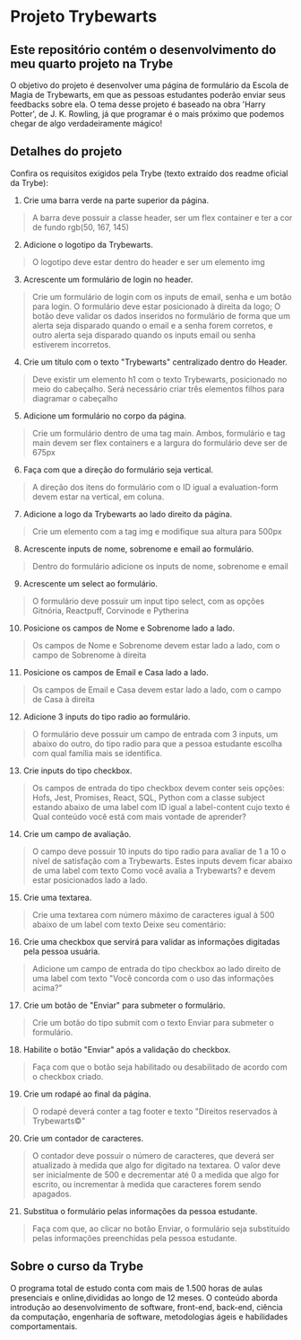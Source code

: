 # Projeto Trybewarts
## Este repositório contém o desenvolvimento do meu quarto projeto na Trybe

O objetivo do projeto é desenvolver uma página de formulário da Escola de Magia de Trybewarts, em que as pessoas estudantes poderão enviar seus feedbacks sobre ela. O tema desse projeto é baseado na obra 'Harry Potter', de J. K. Rowling, já que programar é o mais próximo que podemos chegar de algo verdadeiramente mágico! 

## Detalhes do projeto

Confira os requisitos exigidos pela Trybe (texto extraído dos readme oficial da Trybe):

1. Crie uma barra verde na parte superior da página.

> A barra deve possuir a classe header, ser um flex container e ter a cor de fundo rgb(50, 167, 145)

2. Adicione o logotipo da Trybewarts.

> O logotipo deve estar dentro do header e ser um elemento img

3. Acrescente um formulário de login no header.

> Crie um formulário de login com os inputs de email, senha e um botão para login. O formulário deve estar posicionado à direita da logo; O botão deve validar os dados inseridos no formulário de forma que um alerta seja disparado quando o email e a senha forem corretos, e outro alerta seja disparado quando os inputs email ou senha estiverem incorretos.

4. Crie um título com o texto "Trybewarts" centralizado dentro do Header.

> Deve existir um elemento h1 com o texto Trybewarts, posicionado no meio do cabeçalho. Será necessário criar três elementos filhos para diagramar o cabeçalho

5. Adicione um formulário no corpo da página.

> Crie um formulário dentro de uma tag main. Ambos, formulário e tag main devem ser flex containers e a largura do formulário deve ser de 675px

6. Faça com que a direção do formulário seja vertical.

> A direção dos itens do formulário com o ID igual a evaluation-form devem estar na vertical, em coluna.

7. Adicione a logo da Trybewarts ao lado direito da página.

> Crie um elemento com a tag img e modifique sua altura para 500px

8. Acrescente inputs de nome, sobrenome e email ao formulário.

> Dentro do formulário adicione os inputs de nome, sobrenome e email

9. Acrescente um select ao formulário.

> O formulário deve possuir um input tipo select, com as opções Gitnória, Reactpuff, Corvinode e Pytherina

10. Posicione os campos de Nome e Sobrenome lado a lado.

> Os campos de Nome e Sobrenome devem estar lado a lado, com o campo de Sobrenome à direita

11. Posicione os campos de Email e Casa lado a lado.

> Os campos de Email e Casa devem estar lado a lado, com o campo de Casa à direita

12. Adicione 3 inputs do tipo radio ao formulário.

> O formulário deve possuir um campo de entrada com 3 inputs, um abaixo do outro, do tipo radio para que a pessoa estudante escolha com qual família mais se identifica.

13. Crie inputs do tipo checkbox.

> Os campos de entrada do tipo checkbox devem conter seis opções: Hofs, Jest, Promises, React, SQL, Python com a classe subject estando abaixo de uma label com ID igual a label-content cujo texto é Qual conteúdo você está com mais vontade de aprender?

14. Crie um campo de avaliação.

> O campo deve possuir 10 inputs do tipo radio para avaliar de 1 a 10 o nível de satisfação com a Trybewarts. Estes inputs devem ficar abaixo de uma label com texto Como você avalia a Trybewarts? e devem estar posicionados lado a lado.

15. Crie uma textarea.

> Crie uma textarea com número máximo de caracteres igual à 500 abaixo de um label com texto Deixe seu comentário:

16. Crie uma checkbox que servirá para validar as informações digitadas pela pessoa usuária.

> Adicione um campo de entrada do tipo checkbox ao lado direito de uma label com texto "Você concorda com o uso das informações acima?"

17. Crie um botão de "Enviar" para submeter o formulário.

> Crie um botão do tipo submit com o texto Enviar para submeter o formulário.

18. Habilite o botão "Enviar" após a validação do checkbox.

> Faça com que o botão seja habilitado ou desabilitado de acordo com o checkbox criado.

19. Crie um rodapé ao final da página.

> O rodapé deverá conter a tag footer e texto "Direitos reservados à Trybewarts©"

20. Crie um contador de caracteres.

> O contador deve possuir o número de caracteres, que deverá ser atualizado à medida que algo for digitado na textarea. O valor deve ser inicialmente de 500 e decrementar até 0 a medida que algo for escrito, ou incrementar à medida que caracteres forem sendo apagados.

21. Substitua o formulário pelas informações da pessoa estudante.

> Faça com que, ao clicar no botão Enviar, o formulário seja substituído pelas informações preenchidas pela pessoa estudante.


## Sobre o curso da Trybe
O programa total de estudo conta com mais de 1.500 horas de aulas presenciais e online,divididas ao longo de 12 meses. O conteúdo aborda introdução ao desenvolvimento de software, front-end, back-end, ciência da computação, engenharia de software, metodologias ágeis e habilidades comportamentais.
